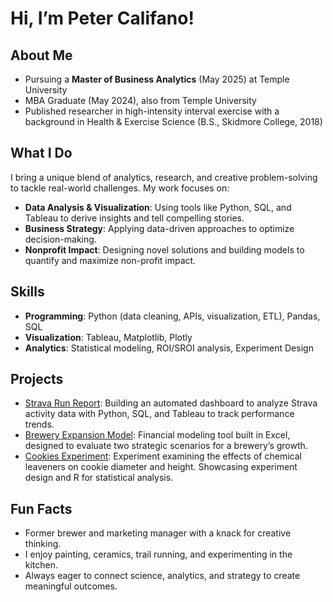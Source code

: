 # Hi, I’m Peter Califano!

## About Me
- Pursuing a **Master of Business Analytics** (May 2025) at Temple University  
- MBA Graduate (May 2024), also from Temple University  
- Published researcher in high-intensity interval exercise with a background in Health & Exercise Science (B.S., Skidmore College, 2018)  

## What I Do
I bring a unique blend of analytics, research, and creative problem-solving to tackle real-world challenges. My work focuses on:
- **Data Analysis & Visualization**: Using tools like Python, SQL, and Tableau to derive insights and tell compelling stories.  
- **Business Strategy**: Applying data-driven approaches to optimize decision-making.
- **Nonprofit Impact**: Designing novel solutions and building models to quantify and maximize non-profit impact.

## Skills
- **Programming**: Python (data cleaning, APIs, visualization, ETL), Pandas, SQL  
- **Visualization**: Tableau, Matplotlib, Plotly  
- **Analytics**: Statistical modeling, ROI/SROI analysis, Experiment Design

## Projects
- [Strava Run Report](https://github.com/peter-califano/Strava-Run-Report): Building an automated dashboard to analyze Strava activity data with Python, SQL, and Tableau to track performance trends.
- [Brewery Expansion Model](https://github.com/peter-califano/Brewery-Expansion-Model): Financial modeling tool built in Excel, designed to evaluate two strategic scenarios for a brewery’s growth.
- [Cookies Experiment](https://github.com/peter-califano/Cookies-Experiment): Experiment examining the effects of chemical leaveners on cookie diameter and height. Showcasing experiment design and R for statistical analysis.

## Fun Facts
- Former brewer and marketing manager with a knack for creative thinking.  
- I enjoy painting, ceramics, trail running, and experimenting in the kitchen.  
- Always eager to connect science, analytics, and strategy to create meaningful outcomes.

